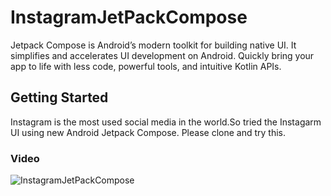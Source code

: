 # InstagramJetPackCompose

Jetpack Compose is Android’s modern toolkit for building native UI. It simplifies and accelerates UI development on Android. Quickly bring your app to life with less code, powerful tools, and intuitive Kotlin APIs.

## Getting Started

Instagram is the most used social media in the world.So  tried the Instagarm UI using new Android Jetpack Compose. Please clone and try this.

### Video

![InstagramJetPackCompose](../main/app/src/main/assets/InstagramDemo.gif)
